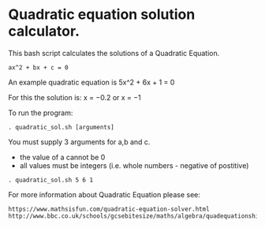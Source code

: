 Quadratic equation solution calculator.
======================================

This bash script calculates the solutions of a Quadratic Equation. 

```
ax^2 + bx + c = 0
```

An example quadratic equation is 5x^2 + 6x + 1 = 0

For this the solution is: x = −0.2 or x = −1


To run the program:

```
. quadratic_sol.sh [arguments]
```

You must supply 3 arguments for a,b and c.

* the value of a cannot be 0
* all values must be integers (i.e. whole numbers - negative of postitive)

```
. quadratic_sol.sh 5 6 1
```

For more information about Quadratic Equation please see:
```
https://www.mathsisfun.com/quadratic-equation-solver.html
http://www.bbc.co.uk/schools/gcsebitesize/maths/algebra/quadequationshirev3.shtml
```

 
